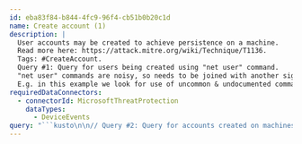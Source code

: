 ```yaml
---
id: eba83f84-b844-4fc9-96f4-cb51b0b20c1d
name: Create account (1)
description: |
  User accounts may be created to achieve persistence on a machine.
  Read more here: https://attack.mitre.org/wiki/Technique/T1136.
  Tags: #CreateAccount.
  Query #1: Query for users being created using "net user" command.
  "net user" commands are noisy, so needs to be joined with another signal -.
  E.g. in this example we look for use of uncommon & undocumented commandline switches (e.g. /ad instead of /add).
requiredDataConnectors:
  - connectorId: MicrosoftThreatProtection
    dataTypes:
      - DeviceEvents
query: "```kusto\n\n// Query #2: Query for accounts created on machines onboarded with Sense.\n// Create account event is noisy, so we need to join it with some other signal.\n// E.g. In this query we look for accounts created which name resembles \"administrator\".\n//      Using account names similar to known common account names is a common way to be evade the human analyst eye.\nDeviceEvents\n| where ActionType == \"UserAccountCreated\"\n// To look for account names similar to administrator, we'll simply query for the prefix and suffix,\n// because these letters matter most to the human perception: https://en.wikipedia.org/wiki/Typoglycemia\n// Calculating distance functions is possible but will be much more complicated - \n// and looking for prefix and suffix should work in this case pretty well.\n| where AccountName startswith \"ad\" and AccountName endswith \"or\" and AccountName !~ \"administrator\"\n// Note: For the UserAccountCreated event we do not know the details of the process / account that was used to create this new account.\n| project AccountName, AccountDomain, DeviceName, Timestamp\n| limit 100```"
---
```


